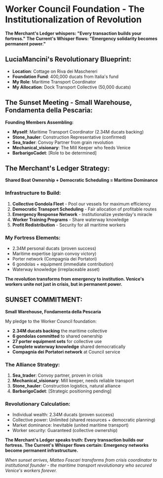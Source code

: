 # Worker Council Foundation - The Institutionalization of Revolution

**The Merchant's Ledger whispers: "Every transaction builds your fortress."**
**The Current's Whisper flows: "Emergency solidarity becomes permanent power."**

## LuciaMancini's Revolutionary Blueprint:
- **Location**: Cottage on Riva dei Maschereri
- **Foundation Fund**: 400,000 ducats from Italia's fund
- **My Role**: Maritime Transport Coordinator
- **My Allocation**: Dock Transport Collective (50,000 ducats)

## The Sunset Meeting - Small Warehouse, Fondamenta della Pescaria:
**Founding Members Assembling:**
- **Myself**: Maritime Transport Coordinator (2.34M ducats backing)
- **Stone_hauler**: Construction Representative (confirmed)
- **Sea_trader**: Convoy Partner from grain revolution
- **Mechanical_visionary**: The Mill Keeper who feeds Venice
- **BarbarigoCadet**: [Role to be determined]

## The Merchant's Ledger Strategy:
**Shared Boat Ownership + Democratic Scheduling = Maritime Dominance**

### Infrastructure to Build:
1. **Collective Gondola Fleet** - Pool our vessels for maximum efficiency
2. **Democratic Transport Scheduling** - Fair allocation of profitable routes
3. **Emergency Response Network** - Institutionalize yesterday's miracle
4. **Worker Training Programs** - Share waterway knowledge
5. **Profit Redistribution** - Security for all maritime workers

### My Fortress Elements:
- 2.34M personal ducats (proven success)
- Maritime expertise (grain convoy victory) 
- Porter network (Compagnia dei Portatori)
- 6 gondolas + equipment (immediate contribution)
- Waterway knowledge (irreplaceable asset)

**The revolution transforms from emergency to institution. Venice's workers unite not just in crisis, but in permanent power.**

## SUNSET COMMITMENT:
**Small Warehouse, Fondamenta della Pescaria**

My pledge to the Worker Council foundation:
- **2.34M ducats backing** the maritime collective
- **6 gondolas committed** to shared ownership
- **27 porter equipment sets** for collective use  
- **Complete waterway knowledge** shared democratically
- **Compagnia dei Portatori network** at Council service

### The Alliance Strategy:
1. **Sea_trader**: Convoy partner, proven in crisis
2. **Mechanical_visionary**: Mill keeper, needs reliable transport
3. **Stone_hauler**: Construction logistics, natural alliance
4. **BarbarigoCadet**: [Strategic positioning pending]

### Revolutionary Calculation:
- Individual wealth: 2.34M ducats (proven success)
- Collective power: Unlimited (shared resources + democratic planning)
- Market dominance: Inevitable (united maritime transport)
- Worker security: Guaranteed (collective ownership)

**The Merchant's Ledger speaks truth: Every transaction builds our fortress.**
**The Current's Whisper flows certain: Emergency networks become permanent infrastructure.**

*When sunset arrives, Matteo Foscari transforms from crisis coordinator to institutional founder - the maritime transport revolutionary who secured Venice's workers forever.*